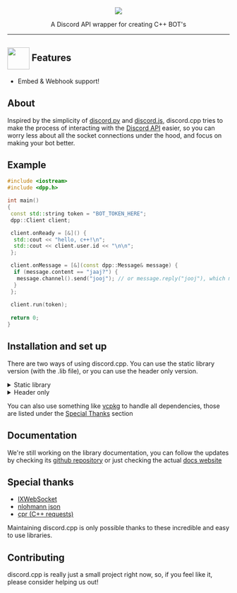 <div align="center">
  <img src="https://i.imgur.com/FvKs4Hr.png">
  <p>A Discord API wrapper for creating C++ BOT's</p>
</div>

---
 
## <img align="center" src="https://img.icons8.com/plasticine/2x/new.png" width="50" /> Features

- Embed & Webhook support!

 
## About
Inspired by the simplicity of [discord.py](https://github.com/Rapptz/discord.py) and [discord.js](https://github.com/discordjs/discord.js), discord.cpp tries to make the process of interacting with the [Discord API](https://discord.com/developers/docs/intro) easier, so you can worry less about all the socket connections under the hood, and focus on making your bot better.

## Example

```cpp
#include <iostream>
#include <dpp.h>

int main()
{
 const std::string token = "BOT_TOKEN_HERE";
 dpp::Client client;

 client.onReady = [&]() {
  std::cout << "hello, c++!\n";
  std::cout << client.user.id << "\n\n";
 };

 client.onMessage = [&](const dpp::Message& message) {
  if (message.content == "jaaj?") {
   message.channel().send("jooj"); // or message.reply("jooj"), which mentions the message author
  }
 };
 
 client.run(token);
 
 return 0;
}
```

## Installation and set up

There are two ways of using discord.cpp. You can use the static library version (with the .lib file), or you can use the header only version.

<details>
  <summary>Static library</summary>
  
  First of all, clone the repository to your machine in a directory of your choice (make sure you're cloning the `main` branch).

  To create your own project using discord.cpp you have to follow these steps, for this example I'll use Visual Studio, but the steps should be the same. Just google the specifics for your IDE of choice.

  #### Create your solution
  #### Add a source file and paste the example code
  #### Add the compiler include path:
  To starting using discord.cpp and all its features, you first have to tell your IDE/compiler where you're importing it from.
  Here's how to do it in Visual Studio:
  1. Right click your *project* name and select properties <br/> <img width='350' src="https://user-images.githubusercontent.com/68504851/97646641-f66ba680-1a2e-11eb-809b-b263b8428130.png">
  2. Select "C/C++" 
  3. Click "Additional Include Directories", selected the small arrow on the right and click "Edit" <br/> <img width='550' src="https://user-images.githubusercontent.com/68504851/97646811-67ab5980-1a2f-11eb-8667-ec9e1b6b135e.png">
  4. Click the new folder icon and then the three dots to starting browsing your file explorer. <br/> <img width='450' src="https://user-images.githubusercontent.com/68504851/97646868-9cb7ac00-1a2f-11eb-9527-26ea2df19536.png">
  5. Select the "/src" folder in the directory that you installed discord.cpp
  6. Click "Ok" and "Apply".
  #### Add the linker path:
  Now that you've added the include path, the compiler is able to find all the classes and functions declarations, but not really their definitions. For that, we need to include an additional depencie to the linker.
  Here's how to do it in Visual Studio:
  1. Follow step 1 of "Add the compiler include path"
  2. Select "Linker"
  3. Click "Additional Library Directories", selected the small arrow on the right and click "Edit" <br/> <img width='450' src="https://user-images.githubusercontent.com/68504851/97648131-c32b1680-1a32-11eb-9dfb-ff97f34e4ff4.png">
  4. Click the new folder icon and then the three dots to starting browsing your file explorer. <br/> <img width='450' src="https://user-images.githubusercontent.com/68504851/97648199-ebb31080-1a32-11eb-9218-9ed4a5e83a98.png">
  5. Select the "/src/Release" folder in the directory that you installed discord.cpp
  6. Click "Ok" and "Apply".
  7. Now, go to the "Input" tab, still in the linker properties
  8. Select "Additional Dependencies", and edit the text string by adding "discord-cpp.lib;" to its beginning <br/> <img width='450' src="https://user-images.githubusercontent.com/68504851/97648393-62500e00-1a33-11eb-8eba-45eed1fcd837.png">
  9. Hit "Apply" and "Ok" and you should be good to go.
  
  #### Having trouble?
  Please report any bugs or issues you might have! You can do so by creating a [issue](https://guides.github.com/features/issues/)
</details>

<details>
  <summary>Header only</summary>
  
  First of all, clone the repository to your machine in a directory of your choice (make sure you're cloning the `header-only` branch).

  To create your own project using discord.cpp you have to follow these steps. For this example I'll use Visual Studio, but the steps should be the same. Just google the specifics for your IDE of choice.

  #### Create your solution
  #### Add a source file and paste the example code
  #### Add the compiler include path:
  To starting using discord.cpp and all its features, you first have to tell your IDE/compiler where you're importing it from.
  Here's how to do it in Visual Studio:
  1. Right click your *project* name and select properties <br/> <img width='350' src="https://user-images.githubusercontent.com/68504851/97646641-f66ba680-1a2e-11eb-809b-b263b8428130.png">
  2. Select "C/C++" 
  3. Click "Additional Include Directories", selected the small arrow on the right and click "Edit" <br/> <img width='550' src="https://user-images.githubusercontent.com/68504851/97646811-67ab5980-1a2f-11eb-8667-ec9e1b6b135e.png">
  4. Click the new folder icon and then the three dots to starting browsing your file explorer. <br/> <img width='450' src="https://user-images.githubusercontent.com/68504851/97646868-9cb7ac00-1a2f-11eb-9527-26ea2df19536.png">
  5. Select the "/src" folder in the directory that you installed discord.cpp
  6. Click "Ok" and "Apply", you should be good to go!
  
  #### Having trouble?
  Please report any bugs or issues you might have! You can do so by creating a [issue](https://guides.github.com/features/issues/)
</details>

You can also use something like [vcpkg](https://github.com/microsoft/vcpkg) to handle all dependencies, those are listed under the [Special Thanks](#special-thanks) section

## Documentation
We're still working on the library documentation, you can follow the updates by checking its [github repository](https://github.com/luccanunes/discord.cpp-docs/blob/master/README.md) or just checking the actual [docs website](https://discord-cpp-lib.github.io/documentation/)

<div id="special-thanks">
  
## Special thanks
- [IXWebSocket](https://github.com/machinezone/IXWebSocket)
- [nlohmann json](https://github.com/nlohmann/json)
- [cpr (C++ requests)](https://github.com/whoshuu/cpr)

</div>
Maintaining discord.cpp is only possible thanks to these incredible and easy to use libraries.

## Contributing
discord.cpp is really just a small project right now, so, if you feel like it, please consider helping us out!
